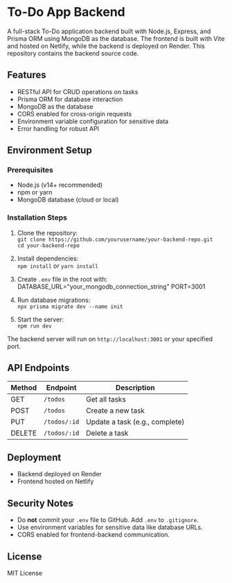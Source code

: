 # To-Do App Backend

A full-stack To-Do application backend built with Node.js, Express, and Prisma ORM using MongoDB as the database. The frontend is built with Vite and hosted on Netlify, while the backend is deployed on Render. This repository contains the backend source code.

## Features

- RESTful API for CRUD operations on tasks  
- Prisma ORM for database interaction  
- MongoDB as the database  
- CORS enabled for cross-origin requests  
- Environment variable configuration for sensitive data  
- Error handling for robust API  

## Environment Setup

### Prerequisites

- Node.js (v14+ recommended)  
- npm or yarn  
- MongoDB database (cloud or local)  

### Installation Steps

1. Clone the repository:  
`git clone https://github.com/yourusername/your-backend-repo.git`  
`cd your-backend-repo`

2. Install dependencies:  
`npm install` or `yarn install`

3. Create `.env` file in the root with:  
DATABASE_URL="your_mongodb_connection_string"
PORT=3001


4. Run database migrations:  
`npx prisma migrate dev --name init`

5. Start the server:  
`npm run dev`  

The backend server will run on `http://localhost:3001` or your specified port.

## API Endpoints

| Method | Endpoint      | Description                   |
|--------|---------------|------------------------------|
| GET    | `/todos`      | Get all tasks                |
| POST   | `/todos`      | Create a new task            |
| PUT    | `/todos/:id`  | Update a task (e.g., complete) |
| DELETE | `/todos/:id`  | Delete a task                |

## Deployment

- Backend deployed on Render  
- Frontend hosted on Netlify  

## Security Notes

- Do **not** commit your `.env` file to GitHub. Add `.env` to `.gitignore`.  
- Use environment variables for sensitive data like database URLs.  
- CORS enabled for frontend-backend communication.

## License

MIT License